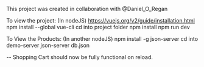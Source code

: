 This project was created in collaboration with @Daniel_O_Regan

To view the project: (In nodeJS)
https://vuejs.org/v2/guide/installation.html
npm install --global vue-cli
cd into project folder
npm install
npm run dev

To View the Products: (In another nodeJS)
npm install -g json-server
cd into demo-server
json-server db.json

-- Shopping Cart should now be fully functional on reload.

